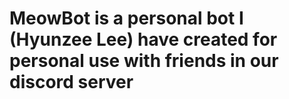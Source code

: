 # MeowBot is a personal bot I (Hyunzee Lee) have created for personal use with friends in our discord server
